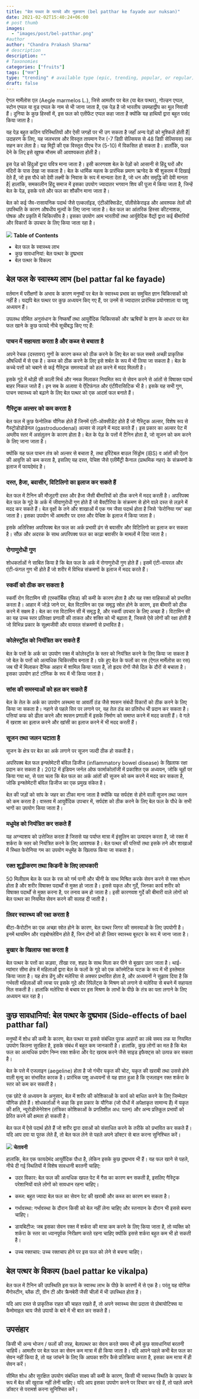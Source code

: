 ```yaml
---
title: "बेल पथ्थर के फायदे और नुक़सान (bel patthar ke fayade aur nuksan)"
date: 2021-02-02T15:40:24+06:00
# post thumb
images:
  - "images/post/bel-patthar.png"
#author
author: "Chandra Prakash Sharma"
# description
description: ""
# Taxonomies
categories: ["fruits"]
tags: ["फल"]
type: "trending" # available type (epic, trending, popular, or regular)
draft: false
---
```


ऐगल मार्मेलोस एल (Aegle marmelos L.), जिसे आमतौर पर बेल (या बेल पत्थर), गोल्डन एप्पल, स्टोन एप्पल या वुड एप्पल के नाम से भी जाना जाता है, एक पेड़ है जो भारतीय उपमहाद्वीप का मूल निवासी हैं। दुनिया के कुछ हिस्सों में, इस फल को एलीफेंट एप्पल कहा जाता है क्योंकि यह हाथियों द्वारा बहुत पसंद किया जाता है।

यह पेड़ बहुत कठिन परिस्थितियों और ऐसी जगहों पर भी उग सकता है जहाँ अन्य पेड़ों को मुश्किलें होती हैं| उदाहरण के लिए, यह जलभराव और विस्तृत तापमान रेंज (-7 डिग्री सेल्सियस से 48 डिग्री सेल्सियस) तक सहन कर लेता है। यह मिट्टी की एक विस्तृत पीएच रेंज (5-10) में विकसित हो सकता है। हालाँकि, फल देने के लिए इसे खुश्क मौसम की आवश्यकता होती है।

इस पेड़ को हिंदुओं द्वारा पवित्र माना जाता है।  इसी कारणवश बेल के पेड़ों को आसानी से हिंदू घरों और मंदिरों के पास देखा जा सकता है। बेल के धार्मिक महत्व के प्रारंभिक प्रमाण ऋग्वेद के श्री शुकतम में दिखाई देते हैं, जो इस पौधे को देवी लक्ष्मी के निवास के रूप में मान्यता देता है, जो धन और समृद्धि की देवी मानता है| हालांकि, समकालीन हिंदू समाज में इसका उपयोग ज्यादातर भगवान शिव की पूजा में किया जाता है, जिन्हें बेल के पेड़, इसके पत्ते और फल का शौकीन माना जाता है।

बेल को कई जैव-रासायनिक पदार्थ जैसे एल्कलॉइड, एंटीऑक्सिडेंट, पॉलीसेकेराइड और आवश्यक तेलों की उपस्थिति के कारण औषधीय मूल्यों के लिए जाना जाता है। बेल फल का आंतरिक हिस्सा कीटनाशक, पोषक और प्रकृति में चिकित्सीय है। इसका उपयोग आम भारतीयों तथा आर्युवेदिक वैद्यों द्वारा कई बीमारियों और विकारों के उपचार के लिए किया जाता रहा है।

<div class="toc-mak">
<img src="../../../images/pencil.png">
<b>Table of Contents</b>
<ul>
<li>बेल फल के स्वास्थ्य लाभ</li>
<li>कुछ सावधानियां: बेल पत्थर के दुष्प्रभाव</li>
<li>बेल पत्थर के विकल्प</li>
</ul>
</div>

## बेल फल के स्वास्थ्य लाभ (bel pattar fal ke fayade)

वर्तमान में परीक्षणों के अभाव के कारण मनुष्यों पर बेल के स्वास्थ्य प्रभाव का समुचित ज्ञान चिकित्सकों को नहीं है। यद्यपि बेल पत्थर पर कुछ अध्ययन किए गए हैं, पर उनमें से ज्यादातर प्रारंभिक प्रयोगशाला या पशु अध्ययन हैं।

उपलब्ध सीमित अनुसंधान के निष्कर्षों तथा आयुर्वेदिक चिकित्सकों और ऋषियों के ज्ञान के आधार पर बेल फल खाने के कुछ फायदे नीचे सूचीबद्ध किए गए हैं:

### पाचन में सहायता करता है और कब्ज से बचाता है

अपने रेचक (दस्तावर) गुणों के कारण कब्ज को ठीक करने के लिए बेल का फल सबसे अच्छी प्राकृतिक औषधियों में से एक है। कब्ज को ठीक करने के लिए इसे शर्बत के रूप में भी लिया जा सकता है। बेल के कच्चे पत्तों को चबाने से कई गैस्ट्रिक समस्याओं को हल करने में मदद मिलती है।

इसके गूदे में थोड़ी सी काली मिर्च और नमक मिलाकर नियमित रूप से सेवन करने से आंतों से विषाक्त पदार्थ बाहर निकल जाते हैं। इन सब के अलावा ये ऐंटिफंगल और एंटीपैरासिटिक भी है। इसके यह सभी गुण, पाचन स्वास्थ्य को बढ़ाने के लिए बेल पत्थर को एक आदर्श फल बनाते हैं।

### गैस्ट्रिक अल्सर को कम करता है

बेल फल में कुछ फेनोलिक यौगिक होते हैं जिनमें एंटी-ऑक्सीडेंट होते हैं जो गैस्ट्रिक अल्सर, विशेष रूप से गैस्ट्रोडोडोडेनल (gastroduodenal) अल्सर से लड़ने में मदद करते हैं। इस प्रकार का अल्सर पेट में अम्लीय स्तर में असंतुलन के कारण होता है। बेल के पेड़ के पत्तों में टैनिन होता है, जो सूजन को कम करने के लिए जाना जाता है।

क्योंकि यह फल पाचन तंत्र को अल्सर से बचाता है, तथा इर्रिटेबल बाउल सिंड्रोम (IBS) व आंतों की ऐंठन की आवृत्ति को कम करता है, इसलिए यह दस्त, पेचिश जैसे एलीमैंट्री कैनाल (प्राथमिक नहर) के संक्रमणों के इलाज में फायदेमंद है।

### दस्त, हैजा, बवासीर, विटिलिगो का इलाज कर सकते हैं

बेल फल में टैनिन की मौजूदगी दस्त और हैजा जैसी बीमारियों को ठीक करने में मदद करती है। अपरिपक्व बेल फल के गूदे के अर्क में जीवाणुरोधी गुण होते हैं जो बैक्टीरिया के संक्रमण से होने वाले दस्त से लड़ने में मदद कर सकते हैं। बेल वृक्षों के तने और शाखाओं में एक गम जैसा पदार्थ होता है जिसे 'फेरोनिया गम' कहा जाता है। इसका उपयोग भी आमतौर पर दस्त और पेचिश के इलाज में किया जाता है।

इसके अतिरिक्त अपरिपक्व बेल फल का अर्क प्रभावी ढंग से बवासीर और विटिलिगो का इलाज कर सकता है। सौंफ़ और अदरक के साथ अपरिपक्व फल का काढ़ा बवासीर के मामलों में दिया जाता है।

### रोगाणुरोधी गुण

शोधकर्ताओं ने साबित किया है कि बेल फल के अर्क में रोगाणुरोधी गुण होते हैं। इसमें एंटी-वायरल और एंटी-फंगल गुण भी होते हैं जो शरीर में विभिन्न संक्रमणों के इलाज में मदद करते हैं।

### स्कर्वी को ठीक कर सकता है

स्कर्वी रोग विटामिन सी (एस्कॉर्बिक एसिड) की कमी के कारण होता है और यह रक्त वाहिकाओं को प्रभावित करता है। आहार में जोड़े जाने पर, बेल विटामिन का एक समृद्ध स्रोत होने के कारण, इस बीमारी को ठीक करने में सक्षम है। बेल का रस विटामिन सी में समृद्ध है, और स्कर्वी उपचार के लिए अच्छा है। विटामिन सी का यह उच्च स्तर प्रतिरक्षा प्रणाली की ताकत और शक्ति को भी बढ़ाता है, जिससे ऐसे लोगों की रक्षा होती है जो विभिन्न प्रकार के सूक्ष्मजीवी और वायरल संक्रमणों से प्रभावित है।

### कोलेस्ट्रॉल को नियंत्रित कर सकते हैं

बेल के पत्तों के अर्क का उपयोग रक्त में कोलेस्ट्रॉल के स्तर को नियंत्रित करने के लिए किया जा सकता है जो बेल के पत्तों को अत्यधिक चिकित्सीय बनाता है। पके हुए बेल के फलों का रस (ऐगल मार्मेलोस का रस) जब घी में मिलाकर दैनिक आहार में शामिल किया जाता है, तो हृदय रोगों जैसे दिल के दौरों से बचाता है। इसका उपयोग हार्ट टॉनिक के रूप में भी किया जाता है।

### सांस की समस्याओं को हल कर सकते हैं

बेल के तेल के अर्क का उपयोग अस्थमा या आवर्ती ठंड जैसे श्वसन संबंधी विकारों को ठीक करने के लिए किया जा सकता है। नहाने से पहले सिर पर लगाने पर, यह तेल ठंड का प्रतिरोध भी प्रदान कर सकता है।
पत्तियां कफ को ढीला करने और श्वसन प्रणाली में इसके निर्माण को समाप्त करने में मदद करती हैं। वे गले में खराश का इलाज करने और खांसी का इलाज करने में भी मदद करती हैं।

### सूजन तथा जलन घटाता है

सूजन के क्षेत्र पर बेल का अर्क लगाने पर सूजन जल्दी ठीक हो सकती है।

अपरिपक्व बेल फल इन्फ्लेमेटरी बॉवेल डिजीज (inflammatory bowel disease) के खिलाफ रक्षा प्रदान कर सकता है। 2012 में इंडियन जर्नल ऑफ फार्माकोलॉजी में प्रकाशित एक अध्ययन, जोकि चूहों पर किया गया था, से पता चला कि बेल फल का अर्क आंतों की सूजन को कम करने में मदद कर सकता है, जोकि इन्फ्लेमेटरी बॉवेल डिजीज का एक प्रमुख संकेत है।

बेल की जड़ों को सांप के जहर का टीका माना जाता है क्योंकि यह सर्पदंश से होने वाली सूजन तथा जलन को कम करता है। वास्तव में आयुर्वेदिक उपचार में, सर्पदंश को ठीक करने के लिए बेल फल के पौधे के सभी भागों का उपयोग किया जाता है।

### मधुमेह को नियंत्रित कर सकते हैं

यह अग्न्याशय को उत्तेजित करता है जिससे यह पर्याप्त मात्रा में इंसुलिन का उत्पादन करता है, जो रक्त में शर्करा के स्तर को नियंत्रित करने के लिए आवश्यक है। बेल पत्थर की पत्तियों तथा इसके तने और शाखाओं में स्थित फेरोनिया गम का उपयोग मधुमेह के खिलाफ किया जा सकता है।

### रक्त शुद्धीकरण तथा किडनी के लिए लाभकारी

50 मिलीग्राम बेल के फल के रस को गर्म पानी और चीनी के साथ मिश्रित करके सेवन करने से रक्त शोधन होता है और शरीर विषाक्त पदार्थों से मुक्त हो जाता है। इससे यकृत और गुर्दे, जिनका कार्य शरीर को विषाक्त पदार्थों से मुक्त करना है, पर तनाव कम हो जाता है। इसी कारणवश गुर्दे की बीमारी वाले लोगों को बेल पत्थर का नियमित सेवन करने की सलाह दी जाती है।

### लिवर स्वास्थ्य की रक्षा करता है

बीटा-कैरोटीन का एक अच्छा स्रोत होने के कारण, बेल पत्थर जिगर की समस्याओं के लिए उपयोगी है। इनमें थायमिन और राइबोफ्लेविन होते हैं, जिन दोनों को ही लिवर स्वास्थ्य बूस्टर के रूप में जाना जाता है।

### बुखार के खिलाफ रक्षा करता है

बेल पत्थर के पत्तों का कड़वा, तीखा रस, शहद के साथ मिला कर पीने से बुखार उतर जाता है।
थाई-म्यांमार सीमा क्षेत्र में महिलाओं द्वारा बेल के फलों के गूदे को एक कॉस्मेटिक घटक के रूप में भी इस्तेमाल किया जाता है। यह क्षेत्र डेंगू और मलेरिया से अक्सर प्रभावित होता है, और अध्ययनों ने सुझाव दिया है कि गर्भवती महिलाओं की त्वचा पर इसके गूदे और रिपेलेंट्स के मिश्रण को लगाने से मलेरिया से बचने में सहायता मिल सकती है। हालांकि मलेरिया से बचाव पर इस मिश्रण के लाभों के पीछे के तंत्र का पता लगाने के लिए अध्ययन चल रहा है।

## कुछ सावधानियां: बेल पत्थर के दुष्प्रभाव (Side-effects of bael patthar fal)

मनुष्यों में शोध की कमी के कारण, बेल पत्थर या इससे संबंधित पूरक आहारों का लंबे समय तक या नियमित उपयोग कितना सुरक्षित है, इसके संबंध में बहुत कम जानकारी है। हालांकि, कुछ लोगों का मत है कि बेल फल का अत्यधिक प्रयोग निम्न रक्त शर्करा और पेट खराब करने जैसे साइड इफैक्ट्स को उत्पन्न कर सकता है।

बेल के पत्ते में एजलाइन (aegeline) होता है जो गंभीर यकृत की चोट, यकृत की खराबी तथा उससे होने वाली मृत्यु का संभावित कारक है। प्रारंभिक पशु अध्ययनों से यह ज्ञात हुआ है कि एजलाइन रक्त शर्करा के स्तर को कम कर सकती है।

एक छोटे से अध्ययन के अनुसार, बेल में शरीर की कोशिकाओं के कार्य को बाधित करने के लिए जिम्मेदार यौगिक होते हैं। शोधकर्ताओं ने कहा कि इस प्रकार के यौगिक (जो पौधों में अपेक्षाकृत सामान्य हैं) में यकृत की क्षति, न्यूरोडीजेनेरेशन (तंत्रिका कोशिकाओं के प्रगतिशील अध: पतन) और अन्य प्रतिकूल प्रभावों को प्रेरित करने की क्षमता हो सकती है।

बेल फल में ऐसे पदार्थ होते हैं जो शरीर द्वारा दवाओं को संसाधित करने के तरीके को प्रभावित कर सकते हैं। यदि आप दवा या पूरक लेते हैं, तो बेल फल लेने से पहले अपने डॉक्टर से बात करना सुनिश्चित करें।

<div class="danger-mak">
<img src="../../../images/warning.png">
<b>चेतावनी</b>

हालांकि, बेल एक फायदेमंद आयुर्वेदिक पौधा है, लेकिन इसके कुछ दुष्प्रभाव भी हैं। यह फल खाने से पहले, नीचे दी गई स्थितियों में विशेष सावधानी बरतनी चाहिए:

* उदर विकार: बेल फल की अत्यधिक खपत पेट में गैस का कारण बन सकती है, इसलिए गैस्ट्रिक परेशानियों वाले लोगों को सावधान रहना चाहिए।

* कब्ज: बहुत ज्यादा बेल फल का सेवन पेट की खराबी और कब्ज का कारण बन सकता है।

* गर्भावस्था: गर्भावस्था के दौरान किसी को बेल नहीं लेना चाहिए और स्तनपान के दौरान भी इससे बचना चाहिए।

* डायबिटीज: जब इसका सेवन रक्त में शर्करा की मात्रा कम करने के लिए किया जाता है, तो व्यक्ति को शर्करा के स्तर का ध्यानपूर्वक निरीक्षण करते रहना चाहिए क्योंकि इससे शर्करा बहुत कम भी हो सकती है।

* उच्च रक्तचाप: उच्च रक्तचाप होने पर इस फल को लेने से बचना चाहिए।
</div>

## बेल पत्थर के विकल्प (bael pattar ke vikalpa)

बेल फल में टैनिन की उपस्थिति इस फल के स्वास्थ लाभ के पीछे के कारणों में से एक है। परंतु यह योगिक मैंगोस्टीन, ब्लैक टी, ग्रीन टी और क्रैनबेरी जैसी चीज़ों में भी उपस्थित होता है। 

यदि आप दस्त से प्राकृतिक राहत की चाहत रखते हैं, तो अपने स्वास्थ्य सेवा प्रदाता से प्रोबायोटिक्स या कैमोमाइल चाय जैसे उपायों के बारे में भी बात कर सकते हैं।

## उपसंहार 

किसी भी अन्य भोजन / फलों की तरह, बेलपत्थर का सेवन करते समय भी हमें कुछ सावधानियां बरतनी चाहियें। आमतौर पर बेल फल का सेवन कम मात्रा में ही किया जाता है। यदि आपने पहले कभी बेल फल का सेवन नहीं किया है, तो यह जांचने के लिए कि आपका शरीर कैसे प्रतिक्रिया करता है, इसका कम मात्रा में ही सेवन करें।

सीमित शोध और सुरक्षित उपयोग संबंधित साक्ष्य की कमी के कारण, किसी भी स्वास्थ्य स्थिति के उपचार के रूप में बेल की खुराक नहीं लेनी चाहिए। यदि आप इसका उपयोग करने पर विचार कर रहे हैं, तो पहले अपने डॉक्टर से परामर्श करना सुनिश्चित करें।
